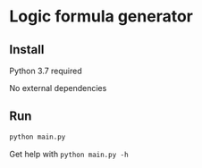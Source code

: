 # Logic formula generator

## Install

Python 3.7 required

No external dependencies

## Run

```sh
python main.py
```

Get help with `python main.py -h`


